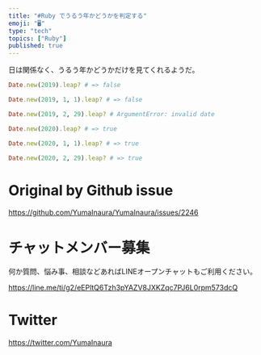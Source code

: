```yaml
---
title: "#Ruby でうるう年かどうかを判定する"
emoji: "🖥"
type: "tech"
topics: ["Ruby"]
published: true
---
```


日は関係なく、うるう年かどうかだけを見てくれるようだ。

```rb
Date.new(2019).leap? # => false

Date.new(2019, 1, 1).leap? # => false

Date.new(2019, 2, 29).leap? # ArgumentError: invalid date
```

```rb
Date.new(2020).leap? # => true

Date.new(2020, 1, 1).leap? # => true

Date.new(2020, 2, 29).leap? # => true
```



# Original by Github issue

https://github.com/YumaInaura/YumaInaura/issues/2246








<!-- Update From Qiita API -->

# チャットメンバー募集


何か質問、悩み事、相談などあればLINEオープンチャットもご利用ください。

https://line.me/ti/g2/eEPltQ6Tzh3pYAZV8JXKZqc7PJ6L0rpm573dcQ





# Twitter


https://twitter.com/YumaInaura


<!-- Update From Qiita API -->


